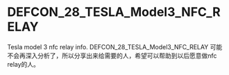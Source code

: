 # DEFCON_28_TESLA_Model3_NFC_RELAY
Tesla model 3 nfc relay info.
DEFCON_28_TESLA_Model3_NFC_RELAY
可能不会再深入分析了，所以分享出来给需要的人，希望可以帮助到以后愿意做nfc relay的人。

